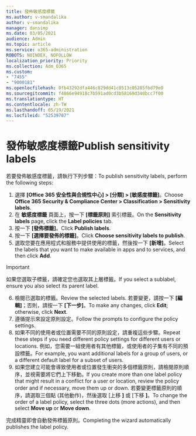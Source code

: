 ```yaml
---
title: 發佈敏感度標籤
ms.author: v-smandalika
author: v-smandalika
manager: dansimp
ms.date: 03/05/2021
audience: Admin
ms.topic: article
ms.service: o365-administration
ROBOTS: NOINDEX, NOFOLLOW
localization_priority: Priority
ms.collection: Adm_O365
ms.custom:
- "7455"
- "9000181"
ms.openlocfilehash: 0fb43292dfa446c829dd41c8513c05285fbd79e0
ms.sourcegitcommit: f4866e94918c7b591ad0cd3b58169d340bcc7f00
ms.translationtype: HT
ms.contentlocale: zh-TW
ms.lasthandoff: 05/19/2021
ms.locfileid: "52539707"
---
```

# <a name="publish-sensitivity-labels"></a><span data-ttu-id="23092-102">發佈敏感度標籤</span><span class="sxs-lookup"><span data-stu-id="23092-102">Publish sensitivity labels</span></span>

<span data-ttu-id="23092-103">若要發佈敏感度標籤，請執行下列步驟：</span><span class="sxs-lookup"><span data-stu-id="23092-103">To publish sensitivity labels, perform the following steps:</span></span>

1. <span data-ttu-id="23092-104">選擇 **[Office 365 安全性與合規性中心] > [分類] > [敏感度標籤]**。</span><span class="sxs-lookup"><span data-stu-id="23092-104">Choose **Office 365 Security & Compliance Center > Classification > Sensitivity labels**.</span></span>
2. <span data-ttu-id="23092-105">在 **敏感度標籤** 頁面上，按一下 **[標籤原則]** 索引標籤。</span><span class="sxs-lookup"><span data-stu-id="23092-105">On the **Sensitivity labels** page, click the **Label policies** tab.</span></span>
3. <span data-ttu-id="23092-106">按一下 **[發佈標籤]**。</span><span class="sxs-lookup"><span data-stu-id="23092-106">Click **Publish labels**.</span></span>
4. <span data-ttu-id="23092-107">按一下 **[選擇要發佈的標籤]**。</span><span class="sxs-lookup"><span data-stu-id="23092-107">Click **Choose sensitivity labels to publish**.</span></span> 
5. <span data-ttu-id="23092-108">選取您要在應用程式和服務中提供使用的標籤，然後按一下 **[新增]**。</span><span class="sxs-lookup"><span data-stu-id="23092-108">Select the labels that you want to make available in apps and to services, and then click **Add**.</span></span>
> [!IMPORTANT]
> <span data-ttu-id="23092-109">如果您選取子標籤，請確定您也選取其上層標籤。</span><span class="sxs-lookup"><span data-stu-id="23092-109">If you select a sublabel, ensure you also select its parent label.</span></span>
6. <span data-ttu-id="23092-110">檢閱已選取的標籤。</span><span class="sxs-lookup"><span data-stu-id="23092-110">Review the selected labels.</span></span> <span data-ttu-id="23092-111">若要變更，請按一下 **[編輯]**；否則，請按一下 **[下一步]**。</span><span class="sxs-lookup"><span data-stu-id="23092-111">To make any changes, click **Edit**; otherwise, click **Next**.</span></span>
7. <span data-ttu-id="23092-112">遵循提示來設定原則設定。</span><span class="sxs-lookup"><span data-stu-id="23092-112">Follow the prompts to configure the policy settings.</span></span>
8. <span data-ttu-id="23092-113">如果不同的使用者或位置需要不同的原則設定，請重複這些步驟。</span><span class="sxs-lookup"><span data-stu-id="23092-113">Repeat these steps if you need different policy settings for different users or locations.</span></span> <span data-ttu-id="23092-114">例如，您需要一組使用者有其他標籤，或使用者的子集有不同的預設標籤。</span><span class="sxs-lookup"><span data-stu-id="23092-114">For example, you want additional labels for a group of users, or a different default label for a subset of users.</span></span>
9. <span data-ttu-id="23092-115">如果您建立可能會導致使用者或位置發生衝突的多個標籤原則，請檢閱原則順序，並視需要將它們上下移動。</span><span class="sxs-lookup"><span data-stu-id="23092-115">If you create more than one label policy that might result in a conflict for a user or location, review the policy order and if necessary, move them up or down.</span></span> <span data-ttu-id="23092-116">若要變更標籤原則的順序，請選取三個點 (其他動作)，然後選取 [上移 **]** 或 [下移 **]**。</span><span class="sxs-lookup"><span data-stu-id="23092-116">To change the order of a label policy, select the three dots (more actions), and then select **Move up** or **Move down**.</span></span>

<span data-ttu-id="23092-117">完成精靈即會自動發佈標籤原則。</span><span class="sxs-lookup"><span data-stu-id="23092-117">Completing the wizard automatically publishes the label policy.</span></span>

